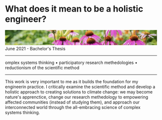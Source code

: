 # What does it mean to be a holistic engineer?
![](media/banner-holism.png)
June 2021 - Bachelor's Thesis
____________ 
omplex systems thinking • participatory research methedologies • reductionism of the scientific method
____________
This work is very important to me as it builds the foundation for my engineerin practice. I critically examine the scientific method and develop a holistic approach to creating solutions to climate change: we may become nature's apprenctice, change our research methedology to empowering  affected communities (instead of studying them), and approach our interconnected world through the all-embracing science of complex systems thinking.